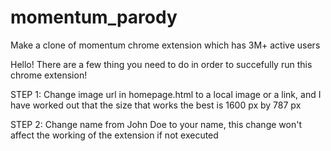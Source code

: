 # momentum_parody
Make a clone of momentum chrome extension which has 3M+ active users

Hello!
There are a few thing you need to do in order to succefully run this chrome extension!

STEP 1: Change image url in homepage.html to a local image or a link, and I have worked out that the size that works the best is 1600 px by 787 px       


STEP 2: Change name from John Doe to your name, this change won't affect the working of the extension if not executed
